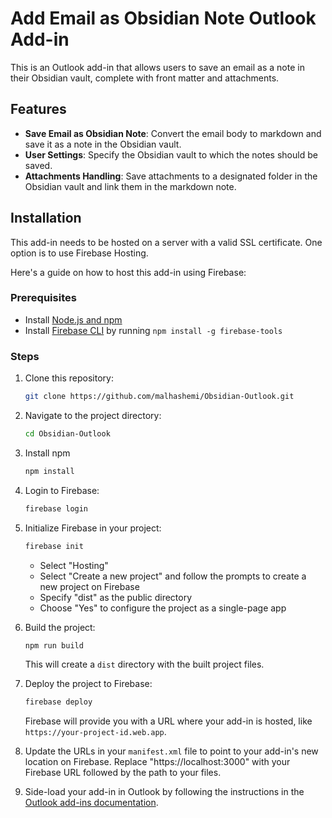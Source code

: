 # Add Email as Obsidian Note Outlook Add-in

This is an Outlook add-in that allows users to save an email as a note in their Obsidian vault, complete with front matter and attachments.

## Features

- **Save Email as Obsidian Note**: Convert the email body to markdown and save it as a note in the Obsidian vault.
- **User Settings**: Specify the Obsidian vault to which the notes should be saved.
- **Attachments Handling**: Save attachments to a designated folder in the Obsidian vault and link them in the markdown note.

## Installation

This add-in needs to be hosted on a server with a valid SSL certificate. One option is to use Firebase Hosting.

Here's a guide on how to host this add-in using Firebase:

### Prerequisites

- Install [Node.js and npm](https://nodejs.org/en/download/)
- Install [Firebase CLI](https://firebase.google.com/docs/cli) by running `npm install -g firebase-tools`

### Steps

1. Clone this repository:

    ```sh
    git clone https://github.com/malhashemi/Obsidian-Outlook.git
    ```

2. Navigate to the project directory:

    ```sh
    cd Obsidian-Outlook
    ```

3. Install npm

    ```sh
    npm install
    ```

4. Login to Firebase:

    ```sh
    firebase login
    ```

5. Initialize Firebase in your project:

    ```sh
    firebase init
    ```

    - Select "Hosting"
    - Select "Create a new project" and follow the prompts to create a new project on Firebase
    - Specify "dist" as the public directory
    - Choose "Yes" to configure the project as a single-page app

6. Build the project:

    ```sh
    npm run build
    ```

    This will create a `dist` directory with the built project files.

7. Deploy the project to Firebase:

    ```sh
    firebase deploy
    ```

    Firebase will provide you with a URL where your add-in is hosted, like `https://your-project-id.web.app`.

7. Update the URLs in your `manifest.xml` file to point to your add-in's new location on Firebase. Replace "https://localhost:3000" with your Firebase URL followed by the path to your files.

9. Side-load your add-in in Outlook by following the instructions in the [Outlook add-ins documentation](https://docs.microsoft.com/en-us/office/dev/add-ins/outlook/sideload-outlook-add-ins-for-testing).
